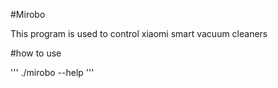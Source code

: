 #Mirobo

This program is used to control xiaomi smart vacuum cleaners

#how to use

'''
./mirobo --help
'''
